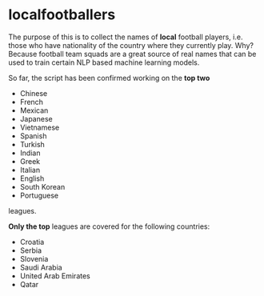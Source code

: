 # localfootballers
The purpose of this is to collect the names of **local** football players, i.e. those who have nationality of the country where they currently play.  Why? Because football team squads are a great source of real names that can be used to train certain NLP based machine learning models. 

So far, the script has been confirmed working on the **top two** 

* Chinese
* French
* Mexican
* Japanese
* Vietnamese 
* Spanish
* Turkish
* Indian
* Greek
* Italian
* English
* South Korean
* Portuguese

leagues.

**Only the top** leagues are covered for the following countries:
* Croatia
* Serbia
* Slovenia
* Saudi Arabia
* United Arab Emirates
* Qatar